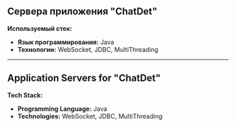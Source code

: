 ## Сервера приложения "ChatDet"

**Используемый стек:**
- **Язык программирования:** Java
- **Технологии:** WebSocket, JDBC, MultiThreading

 ___
## Application Servers for "ChatDet"

**Tech Stack:**
- **Programming Language:** Java
- **Technologies:** WebSocket, JDBC, MultiThreading
